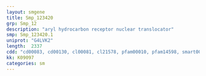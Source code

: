 ```yaml
---
layout: smgene
title: Smp_123420
grp: Smp_12
description: "aryl hydrocarbon receptor nuclear translocator"
smp: Smp_123420.1
uniprot: "G4LVK2"
length:  2337
cdd: "cd00083, cd00130, cl00081, cl21578, pfam00010, pfam14598, smart00091, smart00353"
kk: K09097
categories: sm
---
```

